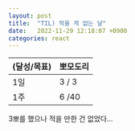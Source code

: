 ```yaml
---
layout: post
title:  "TIL) 적을 게 없는 날"
date:   2022-11-29 12:18:07 +0900
categories: react
---
```


| (달성/목표) | 뽀모도리  |
|----|-------|
| 1일 | 3 / 3 |
| 1주 | 6 /40 |


3뽀를 했으나 적을 만한 건 없었다...

